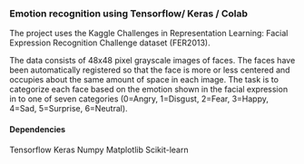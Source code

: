 <h3>Emotion recognition using Tensorflow/ Keras / Colab</h3>

The project uses the Kaggle Challenges in Representation Learning: Facial Expression Recognition Challenge dataset (FER2013). 

The data consists of 48x48 pixel grayscale images of faces. The faces have been automatically registered so that the face is more or less centered and occupies about the same amount of space in each image. The task is to categorize each face based on the emotion shown in the facial expression in to one of seven categories (0=Angry, 1=Disgust, 2=Fear, 3=Happy, 4=Sad, 5=Surprise, 6=Neutral).

<h4>Dependencies</h4>

Tensorflow
Keras
Numpy
Matplotlib
Scikit-learn

